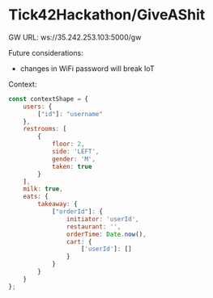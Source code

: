 # Tick42Hackathon/GiveAShit

GW URL: ws://35.242.253.103:5000/gw


Future considerations:
- changes in WiFi password will break IoT

Context:

````js
const contextShape = {
    users: {
        ["id"]: "username"
    },
    restrooms: [
        {
            floor: 2,
            side: 'LEFT',
            gender: 'M',
            taken: true
        }
    ],
    milk: true,
    eats: {
        takeaway: {
            ["orderId"]: {
                initiator: 'userId',
                restaurant: '',
                orderTime: Date.now(),
                cart: {
                    ['userId']: []
                }
            }
        }
    }
};
````
